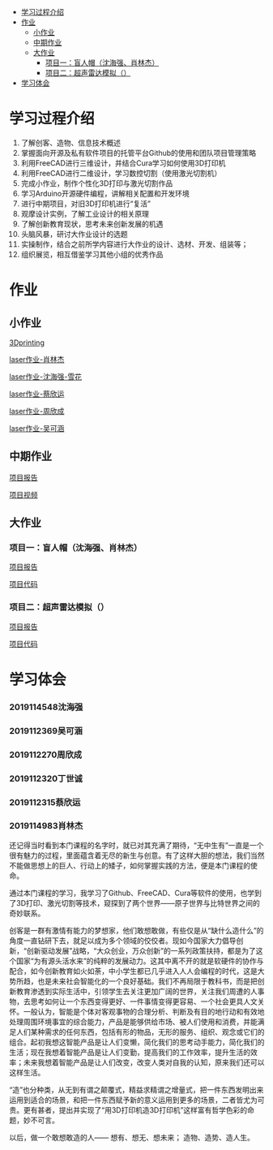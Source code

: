 - [学习过程介绍](#学习过程介绍)
- [作业](#作业)
  - [小作业](#小作业)
  - [中期作业](#中期作业)
  - [大作业](#大作业)
    - [项目一：盲人帽（沈海强、肖林杰）](#项目一：盲人帽（沈海强、肖林杰）)
    - [项目二：超声雷达模拟（）](#项目二：超声雷达模拟（）)
- [学习体会](#学习体会)
# 学习过程介绍
1.	了解创客、造物、信息技术概述
2.	掌握面向开源及私有软件项目的托管平台Github的使用和团队项目管理策略
3.	利用FreeCAD进行三维设计，并结合Cura学习如何使用3D打印机
4.	利用FreeCAD进行二维设计，学习数控切割（使用激光切割机）
5.	完成小作业，制作个性化3D打印与激光切割作品
6.	学习Arduino开源硬件编程，讲解相关配置和开发环境
7.	进行中期项目，对旧3D打印机进行“复活”
8.	观摩设计实例，了解工业设计的相关原理
9.	了解创新教育现状，思考未来创新发展的机遇
10.	头脑风暴，研讨大作业设计的选题
11.	实操制作，结合之前所学内容进行大作业的设计、选材、开发、组装等；
12.	组织展览，相互借鉴学习其他小组的优秀作品
# 作业
## 小作业
[3Dprinting](https://www.zaowu.fun/p/6062f4d8234c46320e6d2e81)

[laser作业-肖林杰](https://www.zaowu.fun/p/6062fdb1234c46320e6d2ee5)

[laser作业-沈海强-雪花](https://zaowu.fun/p/606095ca234c46320e6d2c51)

[laser作业-蔡欣运](https://www.zaowu.fun/p/60856fc6234c46320e6d3656)

[laser作业-周欣成](https://zaowu.fun/p/60b43121234c46320e6d3813)

[laser作业-吴可涵](https://zaowu.fun/p/60b442c2234c46320e6d3835)
## 中期作业
[项目报告](https://hub.fastgit.org/Silence2540/test/blob/main/assessment3/3dprinter-hack.md)

[项目视频](https://b23.tv/hIW9UP)
## 大作业
### 项目一：盲人帽（沈海强、肖林杰）
[项目报告](https://www.zaowu.fun/p/60cfe16b234c46320e6d3e58)

[项目代码]()
### 项目二：超声雷达模拟（）
[项目报告]()

[项目代码]()
# 学习体会
### 2019114548沈海强
### 2019112369吴可涵
### 2019112270周欣成
### 2019112320丁世诚
### 2019112315蔡欣运
### 2019114983肖林杰
还记得当时看到本门课程的名字时，就已对其充满了期待，“无中生有”一直是一个很有魅力的过程，里面蕴含着无尽的新生与创意。有了这样大胆的想法，我们当然不能做思想上的巨人、行动上的矮子，如何掌握实践的方法，便是本门课程的使命。

通过本门课程的学习，我学习了Github、FreeCAD、Cura等软件的使用，也学到了3D打印、激光切割等技术，窥探到了两个世界——原子世界与比特世界之间的奇妙联系。

创客是一群有激情有能力的梦想家，他们敢想敢做，有些仅是从“缺什么造什么”的角度一直钻研下去，就足以成为多个领域的佼佼者。现如今国家大力倡导创新，“创新驱动发展”战略，“大众创业，万众创新”的一系列政策扶持，都是为了这个国家“为有源头活水来”的纯粹的发展动力。这其中离不开的就是软硬件的协作与配合，如今创新教育如火如荼，中小学生都已几乎进入人人会编程的时代，这是大势所趋，也是未来社会智能化的一个良好基础。我们不再局限于教科书，而是把创新教育渗透到实际生活中，引领学生去关注更加广阔的世界，关注我们周遭的人事物，去思考如何让一个东西变得更好、一件事情变得更容易、一个社会更具人文关怀。一般认为，智能是个体对客观事物的合理分析、判断及有目的地行动和有效地处理周围环境事宜的综合能力，产品是能够供给市场、被人们使用和消费，并能满足人们某种需求的任何东西，包括有形的物品，无形的服务、组织、观念或它们的组合。起初我想这智能产品是让人们变懒，简化我们的思考动手能力，简化我们的生活；现在我想着智能产品是让人们变勤，提高我们的工作效率，提升生活的效率；未来我想着智能产品是让人们改变，改变人类对自我的认知，原来我们还可以这样生活。

“造”也分种类，从无到有谓之颠覆式，精益求精谓之增量式，把一件东西发明出来运用到适合的场景，和把一件东西赋予新的意义运用到更多的场景，二者皆尤为可贵。更有甚者，提出并实现了“用3D打印机造3D打印机”这样富有哲学色彩的命题，妙不可言。

以后，做一个敢想敢造的人——
想有、想无、想未来；
造物、造势、造人生。